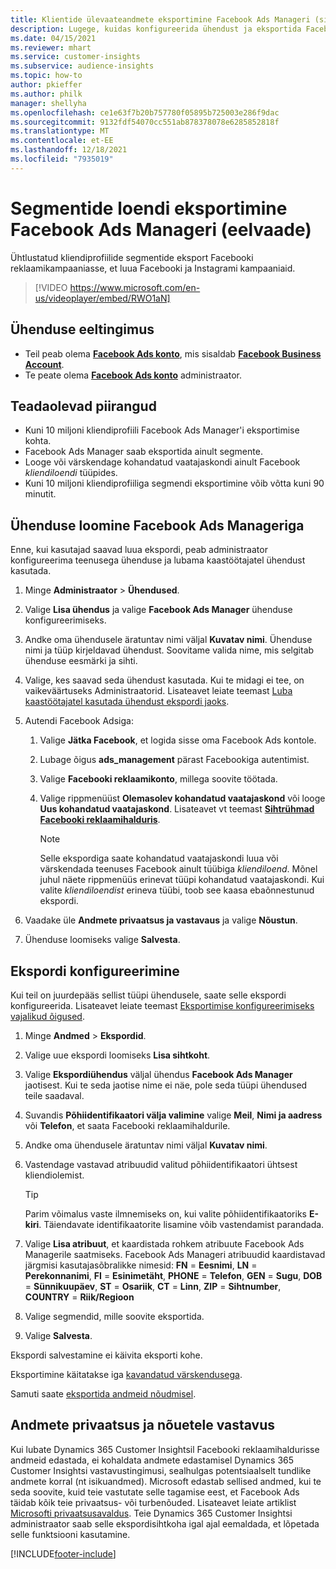 ```yaml
---
title: Klientide ülevaateandmete eksportimine Facebook Ads Manageri (sisaldab videot)
description: Lugege, kuidas konfigureerida ühendust ja eksportida Facebook Ads Manageri.
ms.date: 04/15/2021
ms.reviewer: mhart
ms.service: customer-insights
ms.subservice: audience-insights
ms.topic: how-to
author: pkieffer
ms.author: philk
manager: shellyha
ms.openlocfilehash: ce1e63f7b20b757780f05895b725003e286f9dac
ms.sourcegitcommit: 9132fdf54070cc551ab878378078e6285852818f
ms.translationtype: MT
ms.contentlocale: et-EE
ms.lasthandoff: 12/18/2021
ms.locfileid: "7935019"
---
```

# <a name="export-segments-list-to-facebook-ads-manager-preview"></a>Segmentide loendi eksportimine Facebook Ads Manageri (eelvaade)

Ühtlustatud kliendiprofiilide segmentide eksport Facebooki reklaamikampaaniasse, et luua Facebooki ja Instagrami kampaaniaid.

> [!VIDEO https://www.microsoft.com/en-us/videoplayer/embed/RWO1aN]

## <a name="prerequisites-for-connection"></a>Ühenduse eeltingimus

- Teil peab olema [**Facebook Ads konto**](https://www.facebook.com/business/learn/lessons/step-by-step-ads-manager-account), mis sisaldab [**Facebook Business Account**](https://business.facebook.com/).
- Te peate olema [**Facebook Ads konto**](https://www.facebook.com/business/learn/lessons/step-by-step-ads-manager-account) administraator.

## <a name="known-limitations"></a>Teadaolevad piirangud

- Kuni 10 miljoni kliendiprofiili Facebook Ads Manager'i eksportimise kohta.
- Facebook Ads Manager saab eksportida ainult segmente.
- Looge või värskendage kohandatud vaatajaskondi ainult Facebook *kliendiloendi* tüüpides.
- Kuni 10 miljoni kliendiprofiiliga segmendi eksportimine võib võtta kuni 90 minutit.

## <a name="set-up-connection-to-facebook-ads-manager"></a>Ühenduse loomine Facebook Ads Manageriga

Enne, kui kasutajad saavad luua ekspordi, peab administraator konfigureerima teenusega ühenduse ja lubama kaastöötajatel ühendust kasutada.

1. Minge **Administraator** > **Ühendused**.

1. Valige **Lisa ühendus** ja valige **Facebook Ads Manager** ühenduse konfigureerimiseks.

1. Andke oma ühendusele äratuntav nimi väljal **Kuvatav nimi**. Ühenduse nimi ja tüüp kirjeldavad ühendust. Soovitame valida nime, mis selgitab ühenduse eesmärki ja sihti.

1. Valige, kes saavad seda ühendust kasutada. Kui te midagi ei tee, on vaikeväärtuseks Administraatorid. Lisateavet leiate teemast [Luba kaastöötajatel kasutada ühendust ekspordi jaoks](connections.md#allow-contributors-to-use-a-connection-for-exports).

1. Autendi Facebook Adsiga: 

   1. Valige **Jätka Facebook**, et logida sisse oma Facebook Ads kontole.

   1. Lubage õigus **ads_management** pärast Facebookiga autentimist.

   1. Valige **Facebooki reklaamikonto**, millega soovite töötada.

   1. Valige rippmenüüst **Olemasolev kohandatud vaatajaskond** või looge **Uus kohandatud vaatajaskond**. Lisateavet vt teemast [**Sihtrühmad Facebooki reklaamihalduris**](https://www.facebook.com/business/help/744354708981227?id=2469097953376494).
      > [!NOTE]
      > Selle ekspordiga saate kohandatud vaatajaskondi luua või värskendada teenuses Facebook ainult tüübiga *kliendiloend*. Mõnel juhul näete rippmenüüs erinevat tüüpi kohandatud vaatajaskondi. Kui valite *kliendiloendist* erineva tüübi, toob see kaasa ebaõnnestunud ekspordi. 

1. Vaadake üle **Andmete privaatsus ja vastavaus** ja valige **Nõustun**.

1. Ühenduse loomiseks valige **Salvesta**.

## <a name="configure-an-export"></a>Ekspordi konfigureerimine

Kui teil on juurdepääs sellist tüüpi ühendusele, saate selle ekspordi konfigureerida. Lisateavet leiate teemast [Eksportimise konfigureerimiseks vajalikud õigused](export-destinations.md#set-up-a-new-export).

1. Minge **Andmed** > **Ekspordid**.

1. Valige uue ekspordi loomiseks **Lisa sihtkoht**. 

1. Valige **Ekspordiühendus** väljal ühendus **Facebook Ads Manager** jaotisest. Kui te seda jaotise nime ei näe, pole seda tüüpi ühendused teile saadaval.

1. Suvandis **Põhiidentifikaatori välja valimine** valige **Meil**, **Nimi ja aadress** või **Telefon**, et saata Facebooki reklaamihaldurile. 

1. Andke oma ühendusele äratuntav nimi väljal **Kuvatav nimi**.

1. Vastendage vastavad atribuudid valitud põhiidentifikaatori ühtsest kliendiolemist.
   > [!TIP]
   > Parim võimalus vaste ilmnemiseks on, kui valite põhiidentifikaatoriks **E-kiri**. Täiendavate identifikaatorite lisamine võib vastendamist parandada.

1. Valige **Lisa atribuut**, et kaardistada rohkem atribuute Facebook Ads Managerile saatmiseks. Facebook Ads Manageri atribuudid kaardistavad järgmisi kasutajasõbralikke nimesid: **FN** = **Eesnimi**, **LN** = **Perekonnanimi**, **FI** = **Esinimetäht**, **PHONE** = **Telefon**, **GEN** = **Sugu**, **DOB** = **Sünnikuupäev**, **ST** = **Osariik**, **CT** = **Linn**, **ZIP** = **Sihtnumber**, **COUNTRY** = **Riik/Regioon**

1. Valige segmendid, mille soovite eksportida.

1. Valige **Salvesta**.

Ekspordi salvestamine ei käivita eksporti kohe.

Eksportimine käitatakse iga [kavandatud värskendusega](system.md#schedule-tab). 

Samuti saate [eksportida andmeid nõudmisel](export-destinations.md#run-exports-on-demand). 

## <a name="data-privacy-and-compliance"></a>Andmete privaatsus ja nõuetele vastavus

Kui lubate Dynamics 365 Customer Insightsil Facebooki reklaamihaldurisse andmeid edastada, ei kohaldata andmete edastamisel Dynamics 365 Customer Insightsi vastavustingimusi, sealhulgas potentsiaalselt tundlike andmete korral (nt isikuandmed). Microsoft edastab sellised andmed, kui te seda soovite, kuid teie vastutate selle tagamise eest, et Facebook Ads täidab kõik teie privaatsus- või turbenõuded. Lisateavet leiate artiklist [Microsofti privaatsusavaldus](https://go.microsoft.com/fwlink/?linkid=396732).
Teie Dynamics 365 Customer Insightsi administraator saab selle ekspordisihtkoha igal ajal eemaldada, et lõpetada selle funktsiooni kasutamine.


[!INCLUDE[footer-include](../includes/footer-banner.md)]
